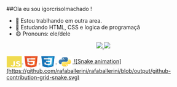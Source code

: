 ##Ola eu sou igorcrisolmachado !

- 🔭 Estou trablhando em outra area.
- 🌱 Estudando HTML, CSS e logica de programaçã
- 😄 Pronouns: ele/dele 
<div align="center">
  <a href="https://github.com/igorcrisolmachado">
  <img height="180em" src="https://github-readme-stats.vercel.app/api?username=igorcrisolmachado&show_icons=true&theme=dark&include_all_commits=true&count_private=true"/>
  <img height="180em" src="https://github-readme-stats.vercel.app/api/top-langs/?username=igorcrisolmachado&layout=compact&langs_count=7&theme=dark"/>
</div>
<div style="display: inline_block"><br>
  <img align="center" alt="Igor-Js" height="30" width="40" src="https://raw.githubusercontent.com/devicons/devicon/master/icons/javascript/javascript-plain.svg">
  <img align="center" alt="Igor-HTML" height="30" width="40" src="https://raw.githubusercontent.com/devicons/devicon/master/icons/html5/html5-original.svg">
  <img align="center" alt="Igor-CSS" height="30" width="40" src="https://raw.githubusercontent.com/devicons/devicon/master/icons/css3/css3-original.svg">
  <img align="center" alt="Igor-Python" height="30" width="40" src="https://raw.githubusercontent.com/devicons/devicon/master/icons/python/python-original.svg">
   ![Snake animation](https://github.com/rafaballerini/rafaballerini/blob/output/github-contribution-grid-snake.svg)
 
</div>
